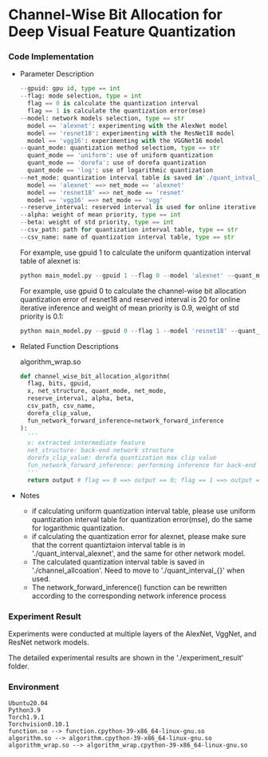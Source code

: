 # Channel-Wise Bit Allocation for Deep Visual Feature Quantization 

### Code Implementation

* Parameter Description

  ```python
  --gpuid: gpu id, type == int
  --flag: mode selection, type = int
  	flag == 0 is calculate the quantization interval
  	flag == 1 is calculate the quantization error(mse)
  --model: network models selection, type == str
  	model == 'alexnet': experimenting with the AlexNet model
  	model == 'resnet18': experimenting with the ResNet18 model
  	model == 'vgg16': experimenting with the VGGNet16 model
  --quant_mode: quantization method selectiom, type == str
  	quant_mode == 'uniform': use of uniform quantization
  	quant_mode == 'dorefa': use of dorefa quantization
  	quant_mode == 'log': use of logarithmic quantization
  --net_mode: quantization interval table is saved in'./quant_intval_{net_mode}', type == str
  	model == 'alexnet' ==> net_mode == 'alexnet'
  	model == 'resnet18' ==> net_mode == 'resnet'
  	model == 'vgg16' ==> net_mode == 'vgg'
  --reserve_interval: reserved interval is used for online iterative inference, type == int
  --alpha: weight of mean priority, type == int
  --beta: weight of std priority, type == int
  --csv_path: path for quantization interval table, type == str
  --csv_name: name of quantization interval table, type == str
  ```

  For example, use gpuid 1 to calculate the uniform quantization interval table of alexnet is:

  ```python
  python main_model.py --gpuid 1 --flag 0 --model 'alexnet' --quant_mode 'uniform' --csv_path './channel_allocation/' --csv_name 'alexnet'
  ```

  For example, use gpuid 0 to calculate the channel-wise bit allocation quantization error of resnet18 and reserved interval is 20 for online iterative inference and weight of mean priority is 0.9, weight of std priority is 0.1:

  ```python
  python main_model.py --gpuid 0 --flag 1 --model 'resnet18' --quant_mode 'unniform' --net_mode 'resnet' --reserve_interval 20 --alpha 0.9 --beta 0.1
  ```

* Related Function Descriptions

  algorithm_wrap.so

  ```python
  def channel_wise_bit_allocation_algorithm(
  	flag, bits, gpuid, 
  	x, net_structure, quant_mode, net_mode, 
  	reserve_interval, alpha, beta, 
  	csv_path, csv_name, 
  	dorefa_clip_value, 
  	fun_network_forward_inference=network_forward_inference
  ):
  	'''
  	x: extracted intermediate feature
  	net_structure: back-end network structure
  	dorefa_clip_value: dorefa quantization max clip value
  	fun_network_forward_inference: performing inference for back-end networks
  	'''
  	return output # flag == 0 ==> output == 0; flag == 1 ==> output == mse
  ```
  
* Notes

  - if calculating uniform quantization interval table, please use uniform quantization interval table for quantization error(mse), do the same for logarithmic quantization.
  - if calculating the quantization error for alexnet, please make sure that the corrent quantiztaion interval table is in './quant_interval_alexnet', and the same for other network model.
  - The calculated quantization interval table is saved in './channel_allcoation'. Need to move to './quant_interval_{}' when used. 
  - The network_forward_inference() function can be rewritten according to the corresponding network inference process

### Experiment Result

Experiments were conducted at multiple layers of the AlexNet, VggNet, and ResNet network models.

The detailed experimental results are shown in the './experiment_result' folder.

### Environment

```
Ubuntu20.04
Python3.9
Torch1.9.1
Torchvision0.10.1
function.so --> function.cpython-39-x86_64-linux-gnu.so
algorithm.so --> algorithm.cpython-39-x86_64-linux-gnu.so
algorithm_wrap.so --> algorithm_wrap.cpython-39-x86_64-linux-gnu.so
```